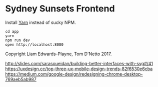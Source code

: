Sydney Sunsets Frontend
=======================

Install [Yarn](https://yarnpkg.com/lang/en/) instead of sucky NPM.

```
cd app
yarn
npm run dev
open http://localhost:8080
```

Copyright Liam Edwards-Playne, Tom D'Netto 2017.

http://slides.com/sarasoueidan/building-better-interfaces-with-svg#/41
https://uxdesign.cc/top-three-ux-mobile-design-trends-82f6530e6cba
https://medium.com/google-design/redesigning-chrome-desktop-769aeb5ab987